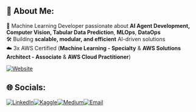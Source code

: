 ## 💫 About Me:

🚀 Machine Learning Developer passionate about **AI Agent Development, Computer Vision, Tabular Data Prediction**, **MLOps**, **DataOps**   
🛠️ Building **scalable, modular, and efficient** AI-driven solutions  
☁️ 3x AWS Certified (**Machine Learning - Specialty** & **AWS Solutions Architect - Associate** & **AWS Cloud Practitioner**)

[![Website](https://img.shields.io/badge/Website-kanitvural.com-0A66C2?style=for-the-badge&logo=googlechrome&logoColor=white)](https://kanitvural.com)

## 🌐 Socials:

[![LinkedIn](https://img.shields.io/badge/LinkedIn-0A66C2?style=for-the-badge&logo=linkedin&logoColor=white)](https://linkedin.com/in/kanitvural)[![Kaggle](https://img.shields.io/badge/Kaggle-20BEFF?style=for-the-badge&logo=kaggle&logoColor=white)](https://www.kaggle.com/iskorpittt)[![Medium](https://img.shields.io/badge/Medium-12100E?style=for-the-badge&logo=medium&logoColor=white)](https://medium.com/@kanitvural)[![Email](https://img.shields.io/badge/Gmail-D14836?style=for-the-badge&logo=gmail&logoColor=white)](mailto:kanitvural@gmail.com)
